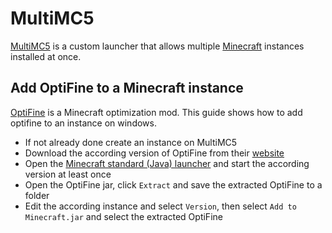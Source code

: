 # MultiMC5

[MultiMC5](https://multimc.org) is a custom launcher that allows multiple
[Minecraft](./minecraft.md) instances installed at once.

## Add OptiFine to a Minecraft instance

[OptiFine](https://www.optifine.net/home) is a Minecraft optimization mod.
This guide shows how to add optifine to an instance on windows.

- If not already done create an instance on MultiMC5
- Download the according version of OptiFine from their
  [website](https://www.optifine.net/downloads)
- Open the [Minecraft standard (Java) launcher](./minecraft.md#client) and
  start the according version at least once
- Open the OptiFine jar, click `Extract` and save the extracted OptiFine to a folder
- Edit the according instance and select `Version`, then select `Add to Minecraft.jar`
  and select the extracted OptiFine
